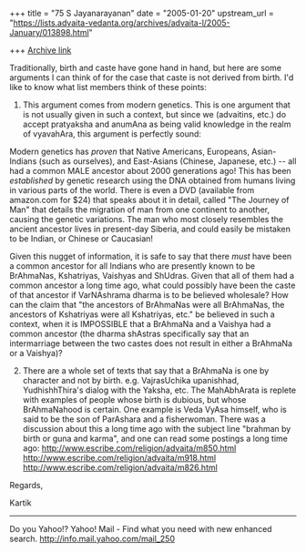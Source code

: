 +++
title = "75 S Jayanarayanan"
date = "2005-01-20"
upstream_url = "https://lists.advaita-vedanta.org/archives/advaita-l/2005-January/013898.html"

+++
[Archive link](https://lists.advaita-vedanta.org/archives/advaita-l/2005-January/013898.html)

Traditionally, birth and caste have gone hand in hand, but here are
some arguments I can think of for the case that caste is not derived
from birth. I'd like to know what list members think of these points:

1) This argument comes from modern genetics. This is one argument that
is not usually given in such a context, but since we (advaitins, etc.)
do accept pratyaksha and anumAna as being valid knowledge in the realm
of vyavahAra, this argument is perfectly sound:

Modern genetics has *proven* that Native Americans, Europeans,
Asian-Indians (such as ourselves), and East-Asians (Chinese, Japanese,
etc.) -- all had a common MALE ancestor about 2000 generations ago!
This has been *established* by genetic research using the DNA obtained
from humans living in various parts of the world. There is even a DVD
(available from amazon.com for $24) that speaks about it in detail,
called "The Journey of Man" that details the migration of man from one
continent to another, causing the genetic variations. The man who most
closely resembles the ancient ancestor lives in present-day Siberia,
and could easily be mistaken to be Indian, or Chinese or Caucasian!

Given this nugget of information, it is safe to say that there *must*
have been a common ancestor for all Indians who are presently known to
be BrAhmaNas, Kshatriyas, Vaishyas and ShUdras. Given that all of them
had a common ancestor a long time ago, what could possibly have been
the caste of that ancestor if VarNAshrama dharma is to be believed
wholesale? How can the claim that "the ancestors of BrAhmaNas were all
BrAhmaNas, the ancestors of Kshatriyas were all Kshatriyas, etc." be
believed in such a context, when it is IMPOSSIBLE that a BrAhmaNa and a
Vaishya had a common ancestor (the dharma shAstras specifically say
that an intermarriage between the two castes does not result in either
a BrAhmaNa or a Vaishya)?

2) There are a whole set of texts that say that a BrAhmaNa is one by
character and not by birth. e.g. VajrasUchika upanishhad,
YudhishhThira's dialog with the Yaksha, etc. The MahAbhArata is replete
with examples of people whose birth is dubious, but whose BrAhmaNahood
is certain. One example is Veda VyAsa himself, who is said to be the
son of ParAshara and a fisherwoman. There was a discussion about this a
long time ago with the subject line "brahman by birth or guna and
karma", and one can read some postings a long time ago:
http://www.escribe.com/religion/advaita/m850.html
http://www.escribe.com/religion/advaita/m918.html
http://www.escribe.com/religion/advaita/m826.html

Regards,

Kartik



__________________________________ 
Do you Yahoo!? 
Yahoo! Mail - Find what you need with new enhanced search.
http://info.mail.yahoo.com/mail_250

